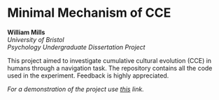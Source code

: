 # Minimal Mechanism of CCE

**William Mills**  
*University of Bristol*  
*Psychology Undergraduate Dissertation Project*

This project aimed to investigate cumulative cultural evolution (CCE) in humans through a navigation task. The repository contains all the code used in the experiment. Feedback is highly appreciated.

*For a demonstration of the project use [this](https://willbmills.com) link.*

